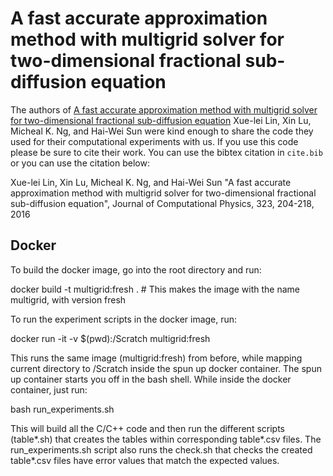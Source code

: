 # A fast accurate approximation method with multigrid solver for two-dimensional fractional sub-diffusion equation

The authors of [A fast accurate approximation method with multigrid solver for two-dimensional fractional sub-diffusion equation](https://dx.doi.org/10.1016/j.jcp.2016.07.031) Xue-lei Lin, Xin Lu, Micheal K. Ng, and Hai-Wei Sun were kind enough to share the code they used for their computational experiments with us. If you use this code please be sure to cite their work. You can use the bibtex citation in `cite.bib` or you can use the citation below:

Xue-lei Lin, Xin Lu, Micheal K. Ng, and Hai-Wei Sun "A fast accurate approximation method with multigrid solver for two-dimensional fractional sub-diffusion equation", Journal of Computational Physics, 323, 204-218, 2016

## Docker

To build the docker image, go into the root directory and run:

docker build -t multigrid:fresh .   # This makes the image with the name multigrid, with version fresh

To run the experiment scripts in the docker image, run:

docker run -it -v $(pwd):/Scratch multigrid:fresh

This runs the same image (multigrid:fresh) from before, while mapping current
directory to /Scratch inside the spun up docker container. The spun up
container starts you off in the bash shell. While inside the docker container,
just run:

bash run_experiments.sh

This will build all the C/C++ code and then run the different scripts
(table*.sh) that creates the tables within corresponding table*.csv files. The
run_experiments.sh script also runs the check.sh that checks the created
table*.csv files have error values that match the expected values.
